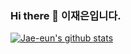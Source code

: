 ### Hi there 👋 이재은입니다.

[![Jae-eun's github stats](https://github-readme-stats.vercel.app/api?username=Jae-eun)](https://github.com/anuraghazra/github-readme-stats)
